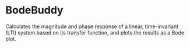 # BodeBuddy
Calculates the magnitude and phase response of a linear, time-invariant (LTI) system based on its transfer function, and plots the results as a Bode plot.
